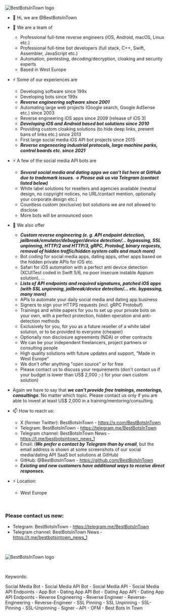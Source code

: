 ![BestBotsInTown logo](https://github.com/user-attachments/assets/f85f2bb6-4b03-4f93-9f27-3e26214d848e)


- 👋 Hi, we are @BestBotsInTown

- 👀 We are a team of

  - Professional full-time reverse engineers (iOS, Android, macOS, Linux etc.)
  - Professional full-time bot developers (full stack, C++, Swift, Assembler, JavaScript etc.)
  - Automation, pentesting, decoding/decryption, cloaking and security experts
  - Based in West Europe

- ⚡ Some of our experiences are
  
  - Developing software since 199x
  - Developing bots since 199x
  - ***Reverse engineering software since 2001***
  - Automating large web projects (Google search, Google AdSense etc.) since 2003
  - Reverse engineering iOS apps since 2009 (release of iOS 3)
  - ***Developing iOS and Android based bot solutions since 2010***
  - Providing custom cloaking solutions (to hide deep links, prevent bans of links etc.) since 2013
  - First large social media iOS API bot projects since 2015
  - ***Reverse engeneering industrial protocols, large machine parks, control boards etc. since 2021***

- ⚡ A few of the social media API bots are

  - ***Several social media and dating apps we can't list here at GitHub due to trademark issues. -> Please ask us via Telegram (contact listed below)***
  - White label solutions for resellers and agencies available (neutral design, no copyright notices, no URL/contact mention, optionally your corporate design etc.)
  - Countless custom (exclusive) bot solutions we are not allowed to disclose
  - More bots will be announced soon

- 🌱 We also offer

  - ***Custom reverse engineering (e. g. API endpoint detection, jailbreak/emulator/debugger/device detection/... bypassing, SSL unpinning, HTTP/2 and HTTP/3, gRPC, Protobuf, binary requests, removal of hidden traffic/hidden system calls and much more)***
  - Bot coding for social media apps, dating apps, other apps based on the hidden private APIs for iOS etc.
  - Safari for iOS automation with a perfect anti device detection (XCUITest coded in Swift 5/6, no poor insecure instable Appium solution), ...
  - ***Lists of API endpoints and required signatures, patched iOS apps (with SSL unpinning, jailbreak/device detection/... etc. bypassing, many more)***
  - APIs to automate your daily social media and dating app business
  - Signers to sign your HTTPS requests (incl. gRPC Protobuf)
  - Trainings and white papers for you to set up your private bots on your own, with a perfect protection, hidden operation and anti-detection methods 
  - Exclusively for you, for you as a future reseller of a white label solution, or to be provided to everyone (cheaper)
  - Optionally non disclosure agreements (NDA) or other contracts
  - We can be your independent freelancers, project partners or consulting people
  - High quality solutions with future updates and support, "Made in West Europe"
  - We don't offer anything "open source" or for free
  - Please contact us to discuss your requirements (don't contact us if your budget is lower than US$ 2,000 ;-) for your own custom solution)

<!--
- 🌱 I’m currently learning ...

- 💞️ I’m looking to collaborate on ...
-->

- Again we have to say that ***we can't provide free trainings, mentorings, consultings***. No matter which topic. Please contact us only if you are able to invest at least US$ 2,000 in a training/mentoring/consulting.

- 📫 How to reach us:

  - X (former Twitter): BestBotsInTown - https://x.com/BestBotsInTown
  - Telegram: BestBotsInTown - https://telegram.me/BestBotsInTown
  - Telegram channel: BestBotsInTown News - https://t.me/bestbotsintown_news_1
  - Email: (***We prefer a contact by Telegram than by email***, but the email address is shown at some screenshots of our social media/dating API SaaS bot solutions at GitHub)
  - GitHub: @BestBotsInTown - https://github.com/BestBotsInTown
  - ***Existing and new customers have additional ways to receive direct responses.***

- ⚡ Location:

  - West Europe

&nbsp;

### Please contact us now:

- Telegram: BestBotsInTown - https://telegram.me/BestBotsInTown
- Telegram channel: BestBotsInTown News - https://t.me/bestbotsintown_news_1

&nbsp;

![BestBotsInTown logo](https://github.com/user-attachments/assets/f85f2bb6-4b03-4f93-9f27-3e26214d848e)

&nbsp;

Keywords:

Social Media Bot - Social Media API Bot - Social Media API - Social Media API Endpoints - App Bot - Dating App API Bot - Dating App API - Dating App API Endpoints - Reverse Engineering - Reverse Engineer - Reverse-Engineering - Reverse-Engineer - SSL Pinning - SSL Unpinning - SSL-Pinning - SSL-Unpinning - Signer - API - OFM - Best Bots In Town

<!--
- 😄 Pronouns: ...

- ⚡ Fun fact: ...
-->

<!---
BestBotsInTown/BestBotsInTown is a ✨ special ✨ repository because its `README.md` (this file) appears on your GitHub profile.
You can click the Preview link to take a look at your changes.
--->
